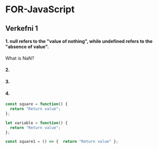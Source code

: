 # FOR-JavaScript
## Verkefni 1
#### 1. null refers to the "value of nothing", while undefined refers to the "absence of value".
What is NaN?

#### 2.

#### 3.

#### 4.
```javascript
const square = function() {
  return "Return value";
};
```
```javascript
let variable = function() {
  return "Return value";
};
```
```javascript
const square1 = () => {  return "Return value" };
```
